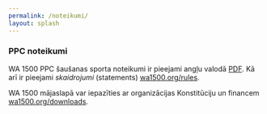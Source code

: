 ```yaml
---
permalink: /noteikumi/
layout: splash
---
```

### PPC noteikumi

WA 1500 PPC šaušanas sporta noteikumi ir pieejami angļu valodā [PDF](/assets/rules/wa1500-ppc-rulebook-2013.pdf). Kā arī ir pieejami _skaidrojumi_ (statements) [wa1500.org/rules](https://wa1500.org/rules.php).

WA 1500 mājaslapā var iepazīties ar organizācijas Konstitūciju un financem [wa1500.org/downloads](https://wa1500.org/downloads.php).
